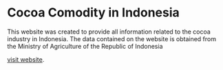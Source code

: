 # Cocoa Comodity in Indonesia

This website was created to provide all information related to the cocoa industry in Indonesia. The data contained on the website is obtained from the Ministry of Agriculture of the Republic of Indonesia

 [visit website](https://inacocoacomodity.vercel.app).
